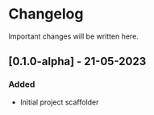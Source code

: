 # Changelog

Important changes will be written here.

## [0.1.0-alpha] - 21-05-2023

### Added

- Initial project scaffolder
